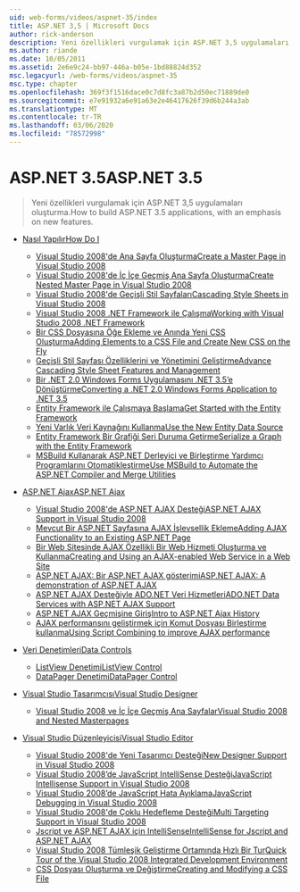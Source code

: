 ```yaml
---
uid: web-forms/videos/aspnet-35/index
title: ASP.NET 3,5 | Microsoft Docs
author: rick-anderson
description: Yeni özellikleri vurgulamak için ASP.NET 3,5 uygulamaları oluşturma.
ms.author: riande
ms.date: 10/05/2011
ms.assetid: 2e6e9c24-bb97-446a-b05e-1bd88824d352
msc.legacyurl: /web-forms/videos/aspnet-35
msc.type: chapter
ms.openlocfilehash: 369f3f1516dace0c7d8fc3a87b2d50ec71889de0
ms.sourcegitcommit: e7e91932a6e91a63e2e46417626f39d6b244a3ab
ms.translationtype: MT
ms.contentlocale: tr-TR
ms.lasthandoff: 03/06/2020
ms.locfileid: "78572998"
---
```

# <a name="aspnet-35"></a><span data-ttu-id="4c13f-103">ASP.NET 3.5</span><span class="sxs-lookup"><span data-stu-id="4c13f-103">ASP.NET 3.5</span></span>

> <span data-ttu-id="4c13f-104">Yeni özellikleri vurgulamak için ASP.NET 3,5 uygulamaları oluşturma.</span><span class="sxs-lookup"><span data-stu-id="4c13f-104">How to build ASP.NET 3.5 applications, with an emphasis on new features.</span></span>

- [<span data-ttu-id="4c13f-105">Nasıl Yapılır</span><span class="sxs-lookup"><span data-stu-id="4c13f-105">How Do I</span></span>](how-do-i/index.md)

    - [<span data-ttu-id="4c13f-106">Visual Studio 2008'de Ana Sayfa Oluşturma</span><span class="sxs-lookup"><span data-stu-id="4c13f-106">Create a Master Page in Visual Studio 2008</span></span>](how-do-i/how-do-i-create-a-master-page-in-visual-studio-2008.md)
    - [<span data-ttu-id="4c13f-107">Visual Studio 2008'de İç İçe Geçmiş Ana Sayfa Oluşturma</span><span class="sxs-lookup"><span data-stu-id="4c13f-107">Create Nested Master Page in Visual Studio 2008</span></span>](how-do-i/how-do-i-create-nested-master-page-in-visual-studio-2008.md)
    - [<span data-ttu-id="4c13f-108">Visual Studio 2008'de Geçişli Stil Sayfaları</span><span class="sxs-lookup"><span data-stu-id="4c13f-108">Cascading Style Sheets in Visual Studio 2008</span></span>](how-do-i/how-do-i-cascading-style-sheets-in-visual-studio-2008.md)
    - [<span data-ttu-id="4c13f-109">Visual Studio 2008 .NET Framework ile Çalışma</span><span class="sxs-lookup"><span data-stu-id="4c13f-109">Working with Visual Studio 2008 .NET Framework</span></span>](how-do-i/how-do-i-working-with-visual-studio-2008-net-framework.md)
    - [<span data-ttu-id="4c13f-110">Bir CSS Dosyasına Öğe Ekleme ve Anında Yeni CSS Oluşturma</span><span class="sxs-lookup"><span data-stu-id="4c13f-110">Adding Elements to a CSS File and Create New CSS on the Fly</span></span>](how-do-i/how-do-i-adding-elements-to-a-css-file-and-create-new-css-on-the-fly.md)
    - [<span data-ttu-id="4c13f-111">Geçişli Stil Sayfası Özelliklerini ve Yönetimini Geliştirme</span><span class="sxs-lookup"><span data-stu-id="4c13f-111">Advance Cascading Style Sheet Features and Management</span></span>](how-do-i/how-do-i-advance-cascading-style-sheet-features-and-management.md)
    - [<span data-ttu-id="4c13f-112">Bir .NET 2.0 Windows Forms Uygulamasını .NET 3.5’e Dönüştürme</span><span class="sxs-lookup"><span data-stu-id="4c13f-112">Converting a .NET 2.0 Windows Forms Application to .NET 3.5</span></span>](how-do-i/how-do-i-converting-a-net-20-windows-forms-application-to-net-35.md)
    - [<span data-ttu-id="4c13f-113">Entity Framework ile Çalışmaya Başlama</span><span class="sxs-lookup"><span data-stu-id="4c13f-113">Get Started with the Entity Framework</span></span>](how-do-i/how-do-i-get-started-with-the-entity-framework.md)
    - [<span data-ttu-id="4c13f-114">Yeni Varlık Veri Kaynağını Kullanma</span><span class="sxs-lookup"><span data-stu-id="4c13f-114">Use the New Entity Data Source</span></span>](how-do-i/how-do-i-use-the-new-entity-data-source.md)
    - [<span data-ttu-id="4c13f-115">Entity Framework Bir Grafiği Seri Duruma Getirme</span><span class="sxs-lookup"><span data-stu-id="4c13f-115">Serialize a Graph with the Entity Framework</span></span>](how-do-i/how-do-i-serialize-a-graph-with-the-entity-framework.md)
    - [<span data-ttu-id="4c13f-116">MSBuild Kullanarak ASP.NET Derleyici ve Birleştirme Yardımcı Programlarını Otomatikleştirme</span><span class="sxs-lookup"><span data-stu-id="4c13f-116">Use MSBuild to Automate the ASP.NET Compiler and Merge Utilities</span></span>](how-do-i/how-do-i-use-msbuild-to-automate-the-aspnet-compiler-and-merge-utilities.md)
- [<span data-ttu-id="4c13f-117">ASP.NET Ajax</span><span class="sxs-lookup"><span data-stu-id="4c13f-117">ASP.NET Ajax</span></span>](aspnet-ajax/index.md)

    - [<span data-ttu-id="4c13f-118">Visual Studio 2008'de ASP.NET AJAX Desteği</span><span class="sxs-lookup"><span data-stu-id="4c13f-118">ASP.NET AJAX Support in Visual Studio 2008</span></span>](aspnet-ajax/aspnet-ajax-support-in-visual-studio-2008.md)
    - [<span data-ttu-id="4c13f-119">Mevcut Bir ASP.NET Sayfasına AJAX İşlevsellik Ekleme</span><span class="sxs-lookup"><span data-stu-id="4c13f-119">Adding AJAX Functionality to an Existing ASP.NET Page</span></span>](aspnet-ajax/adding-ajax-functionality-to-an-existing-aspnet-page.md)
    - [<span data-ttu-id="4c13f-120">Bir Web Sitesinde AJAX Özellikli Bir Web Hizmeti Oluşturma ve Kullanma</span><span class="sxs-lookup"><span data-stu-id="4c13f-120">Creating and Using an AJAX-enabled Web Service in a Web Site</span></span>](aspnet-ajax/creating-and-using-an-ajax-enabled-web-service-in-a-web-site.md)
    - [<span data-ttu-id="4c13f-121">ASP.NET AJAX: Bir ASP.NET AJAX gösterimi</span><span class="sxs-lookup"><span data-stu-id="4c13f-121">ASP.NET AJAX: A demonstration of ASP.NET AJAX</span></span>](aspnet-ajax/aspnet-ajax-a-demonstration-of-aspnet-ajax.md)
    - [<span data-ttu-id="4c13f-122">ASP.NET AJAX Desteğiyle ADO.NET Veri Hizmetleri</span><span class="sxs-lookup"><span data-stu-id="4c13f-122">ADO.NET Data Services with ASP.NET AJAX Support</span></span>](aspnet-ajax/adonet-data-services-with-aspnet-ajax-support.md)
    - [<span data-ttu-id="4c13f-123">ASP.NET AJAX Geçmişine Giriş</span><span class="sxs-lookup"><span data-stu-id="4c13f-123">Intro to ASP.NET Ajax History</span></span>](aspnet-ajax/introduction-to-aspnet-ajax-history.md)
    - [<span data-ttu-id="4c13f-124">AJAX performansını geliştirmek için Komut Dosyası Birleştirme kullanma</span><span class="sxs-lookup"><span data-stu-id="4c13f-124">Using Script Combining to improve AJAX performance</span></span>](aspnet-ajax/using-script-combining-to-improve-ajax-performance.md)
- [<span data-ttu-id="4c13f-125">Veri Denetimleri</span><span class="sxs-lookup"><span data-stu-id="4c13f-125">Data Controls</span></span>](data-controls/index.md)

    - [<span data-ttu-id="4c13f-126">ListView Denetimi</span><span class="sxs-lookup"><span data-stu-id="4c13f-126">ListView Control</span></span>](data-controls/the-listview-control.md)
    - [<span data-ttu-id="4c13f-127">DataPager Denetimi</span><span class="sxs-lookup"><span data-stu-id="4c13f-127">DataPager Control</span></span>](data-controls/the-datapager-control.md)
- [<span data-ttu-id="4c13f-128">Visual Studio Tasarımcısı</span><span class="sxs-lookup"><span data-stu-id="4c13f-128">Visual Studio Designer</span></span>](visual-studio-designer/index.md)

    - [<span data-ttu-id="4c13f-129">Visual Studio 2008 ve İç İçe Geçmiş Ana Sayfalar</span><span class="sxs-lookup"><span data-stu-id="4c13f-129">Visual Studio 2008 and Nested Masterpages</span></span>](visual-studio-designer/visual-studio-2008-and-nested-masterpages.md)
- [<span data-ttu-id="4c13f-130">Visual Studio Düzenleyicisi</span><span class="sxs-lookup"><span data-stu-id="4c13f-130">Visual Studio Editor</span></span>](visual-studio-editor/index.md)

    - [<span data-ttu-id="4c13f-131">Visual Studio 2008'de Yeni Tasarımcı Desteği</span><span class="sxs-lookup"><span data-stu-id="4c13f-131">New Designer Support in Visual Studio 2008</span></span>](visual-studio-editor/new-designer-support-in-visual-studio-2008.md)
    - [<span data-ttu-id="4c13f-132">Visual Studio 2008’de JavaScript IntelliSense Desteği</span><span class="sxs-lookup"><span data-stu-id="4c13f-132">JavaScript Intellisense Support in Visual Studio 2008</span></span>](visual-studio-editor/javascript-intellisense-support-in-visual-studio-2008.md)
    - [<span data-ttu-id="4c13f-133">Visual Studio 2008’de JavaScript Hata Ayıklama</span><span class="sxs-lookup"><span data-stu-id="4c13f-133">JavaScript Debugging in Visual Studio 2008</span></span>](visual-studio-editor/javascript-debugging-in-visual-studio-2008.md)
    - [<span data-ttu-id="4c13f-134">Visual Studio 2008'de Çoklu Hedefleme Desteği</span><span class="sxs-lookup"><span data-stu-id="4c13f-134">Multi Targeting Support in Visual Studio 2008</span></span>](visual-studio-editor/multi-targeting-support-in-visual-studio-2008.md)
    - [<span data-ttu-id="4c13f-135">Jscript ve ASP.NET AJAX için IntelliSense</span><span class="sxs-lookup"><span data-stu-id="4c13f-135">IntelliSense for Jscript and ASP.NET AJAX</span></span>](visual-studio-editor/intellisense-for-jscript-and-aspnet-ajax.md)
    - [<span data-ttu-id="4c13f-136">Visual Studio 2008 Tümleşik Geliştirme Ortamında Hızlı Bir Tur</span><span class="sxs-lookup"><span data-stu-id="4c13f-136">Quick Tour of the Visual Studio 2008 Integrated Development Environment</span></span>](visual-studio-editor/quick-tour-of-the-visual-studio-2008-integrated-development-environment.md)
    - [<span data-ttu-id="4c13f-137">CSS Dosyası Oluşturma ve Değiştirme</span><span class="sxs-lookup"><span data-stu-id="4c13f-137">Creating and Modifying a CSS File</span></span>](visual-studio-editor/creating-and-modifying-a-css-file.md)
